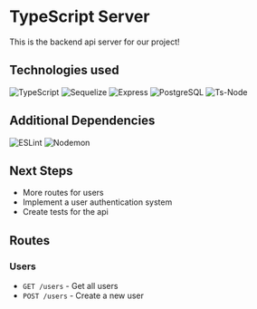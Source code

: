 # TypeScript Server

This is the backend api server for our project!

## Technologies used

![TypeScript](https://img.shields.io/badge/TypeScript%20-%23007ACC.svg?style=for-the-badge&logo=typescript&logoColor=white)
![Sequelize](https://img.shields.io/badge/Sequelize%20-%2343853D.svg?style=for-the-badge&logo=sequelize&logoColor=white)
![Express](https://img.shields.io/badge/Express%20-%23404d59.svg?style=for-the-badge&logo=express&logoColor=white)
![PostgreSQL](https://img.shields.io/badge/PostgreSQL%20-%23336791.svg?style=for-the-badge&logo=postgresql&logoColor=white)
![Ts-Node](https://img.shields.io/badge/Ts--Node%20-%233178C6.svg?style=for-the-badge&logo=typescript&logoColor=white)

## Additional Dependencies

![ESLint](https://img.shields.io/badge/ESLint%20-%234B32C3.svg?style=for-the-badge&logo=eslint&logoColor=white)
![Nodemon](https://img.shields.io/badge/Nodemon%20-%23000000.svg?style=for-the-badge&logo=nodemon&logoColor=white)

## Next Steps

- More routes for users
- Implement a user authentication system
- Create tests for the api

## Routes

### Users

- `GET /users` - Get all users
- `POST /users` - Create a new user
